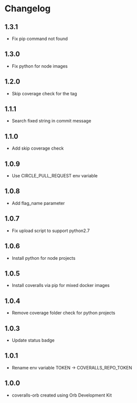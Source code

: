 Changelog
=========

1.3.1
-------
* Fix pip command not found

1.3.0
-------
* Fix python for node images

1.2.0
-------
* Skip coverage check for the tag

1.1.1
-------
* Search fixed string in commit message

1.1.0
-------
* Add skip coverage check

1.0.9
-------
* Use CIRCLE_PULL_REQUEST env variable

1.0.8
-------
* Add flag_name parameter

1.0.7
-------
* Fix upload script to support python2.7

1.0.6
-------
* Install python for node projects

1.0.5
-------
* Install coveralls via pip for mixed docker images

1.0.4
-------
* Remove coverage folder check for python projects

1.0.3
-------
* Update status badge

1.0.1
-------
* Rename env variable TOKEN -> COVERALLS_REPO_TOKEN

1.0.0
-------
* coveralls-orb created using Orb Development Kit 
